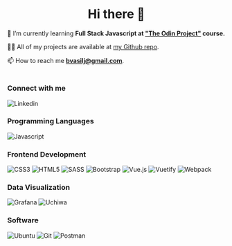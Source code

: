 <h1 align="center">Hi there 👋</h1>

🌱 I’m currently learning **Full Stack Javascript at ["The Odin Project"](https://www.theodinproject.com/dashboard) course.**

👨‍💻 All of my projects are available at [my Github repo](https://github.com/bruno127?tab=repositories).

📫 How to reach me **bvasilj@gmail.com**.

<h1 align="center"></h1>

### Connect with me 
![Linkedin](https://img.shields.io/badge/-linkedin-000?&logo=linkedin)

### Programming Languages 
![Javascript](https://img.shields.io/badge/-javascript-000?&logo=javascript)

### Frontend Development
![CSS3](https://img.shields.io/badge/-css3-000?&logo=css3)
![HTML5](https://img.shields.io/badge/-html5-000?&logo=html5)
![SASS](https://img.shields.io/badge/-sass-000?&logo=sass)
![Bootstrap](https://img.shields.io/badge/-bootstrap-000?&logo=bootstrap)
![Vue.js](https://img.shields.io/badge/-vue.js-000?&logo=vue.js)
![Vuetify](https://img.shields.io/badge/-vuetify-000?&logo=vuetify)
![Webpack](https://img.shields.io/badge/-webpack-000?&logo=webpack)

### Data Visualization
![Grafana](https://img.shields.io/badge/-grafana-000?&logo=grafana)
![Uchiwa](https://img.shields.io/badge/-Uchiwa-000?&logo=Uchiwa)

### Software 
![Ubuntu](https://img.shields.io/badge/-ubuntu-000?&logo=ubuntu)
![Git](https://img.shields.io/badge/-git-000?&logo=git)
![Postman](https://img.shields.io/badge/-postman-000?&logo=postman)
